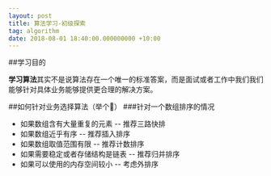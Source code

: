 ```yaml
---
layout: post
title: 算法学习-初级探索
tag: algorithm
date: 2018-08-01 18:40:00.000000000 +10:00
---
```


##学习目的

**学习算法**其实不是说算法存在一个唯一的标准答案，而是面试或者工作中我们我们能够针对具体业务能够提供更合理的解决方案。

##如何针对业务选择算法（举个🌰）
###针对一个数组排序的情况
* 如果数组含有大量重复的元素 -- 推荐三路快排
* 如果数组近乎有序 -- 推荐插入排序
* 如果数组取值范围有限 -- 推荐计数排序
* 如果需要稳定或者存储结构是链表 -- 推荐归并排序
* 如果可以使用的内存空间较小 -- 考虑外排序






  